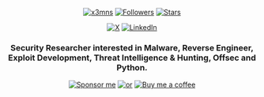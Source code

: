 <!--
**Ale0011/Ale0011** is a ✨ _special_ ✨ repository because its `README.md` (this file) appears on your GitHub profile.

Here are some ideas to get you started:

- 🔭 I’m currently working on ...
- 🌱 I’m currently learning ...
- 👯 I’m looking to collaborate on ...
- 🤔 I’m looking for help with ...
- 💬 Ask me about ...
- 📫 How to reach me: ...
- 😄 Pronouns: ...
- ⚡ Fun fact: ...
-->

<p align="center"> 
    <a href="https://github.com/Ale0011"><img alt="x3mns" src="https://komarev.com/ghpvc/?username=x3mns"></a>
    <a href="https://github.com/Ale0011?tab=followers"><img alt="Followers" src="https://img.shields.io/github/followers/Ale0011?color=4C1&logo=github"></a>
    <a href="https://github.com/Ale0011?tab=repositories"><img alt="Stars" src="https://img.shields.io/github/stars/Ale0011"></a>
</p> 

<p align="center"> 
    <a href="https://x.com/x3mns_"><img alt="X" src="https://img.shields.io/badge/x3mns_-000000?style=for-the-badge&logo=X&logoColor=white"></a>
    <a href="https://www.linkedin.com/in/alina-d-00398a115/en" target="_blank"><img alt="LinkedIn" src="https://img.shields.io/badge/Linkedin-0077B5?style=for-the-badge&logo=Linkedin&logoColor=white"></a>
</p> 

<h3 align="center"> 
Security Researcher interested in Malware, Reverse Engineer, Exploit Development, Threat Intelligence & Hunting, Offsec and Python. 
</h3>

<p align="center"> 
    <a href="https://github.com/sponsors/Ale0011?frequency=recurring"><img alt="Sponsor me" src="https://img.shields.io/badge/Become a Sponsor-30363D?style=flat-square&logo=GitHub-Sponsors&logoColor=#white"></a>
    <a href="https://github.com/sponsors/Ale0011?frequency=one-time"><img alt="or" src="https://img.shields.io/badge/or-FF0000?style=flat-square&logoColor=#Red"></a>
    <a href="https://www.buymeacoffee.com/x3mns"><img alt="Buy me a coffee" src="https://img.shields.io/badge/Buy_Me_A_Coffee-FFDD00?style=flat-square&logo=buy-me-a-coffee&logoColor=black"></a>
</p>
